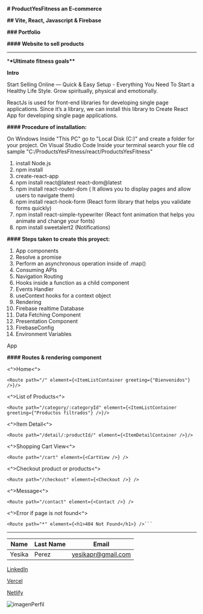 **# ProductYesFitness an E-commerce**

**## Vite, React, Javascript & Firebase**

**### Portfolio**

**#### Website to sell products**

---

\***\*Ultimate fitness goals\*\***

**Intro**

Start Selling Online — Quick & Easy Setup - Everything You Need To Start a Healthy Life Style.
Grow spiritually, physical and emotionally.

ReactJs is used for front-end libraries for developing single page applications. Since it’s a library, we can install this library to Create React App for developing single page applications.

**#### Procedure of installation:**

On Windows
Inside "This PC" go to "Local Disk (C:)" and create a folder for your project.
On Visual Studio Code
Inside your terminal search your file cd sample "C:/ProductsYesFitness/react/ProductsYesFitness"

1. install Node.js
2. npm install
3. create-react-app
4. npm install react@latest react-dom@latest
5. npm install react-router-dom ( It allows you to display pages and allow users to navigate them)
6. npm install react-hook-form (React form library that helps you validate forms quickly)
7. npm install react-simple-typewriter (React font animation that helps you animate and change your fonts)
8. npm install sweetalert2 (Notifications)

**#### Steps taken to create this proyect:**

1. App components
2. Resolve a promise
3. Perform an asynchronous operation inside of .map()
4. Consuming APIs
5. Navigation Routing
6. Hooks inside a function as a child component
7. Events Handler
8. useContext hooks for a context object
9. Rendering
10. Firebase realtime Database
11. Data Fetching Component
12. Presentation Component
13. FirebaseConfig
14. Environment Variables

App

**#### Routes & rendering component**

<^>Home<^>

```
<Route path="/" element={<ItemListContainer greeting={"Bienvenidos"} />}/>
```

<^>List of Products<^>

```
<Route path="/category/:categoryId" element={<ItemListContainer greeting={"Productos filtrados"} />}/>
```

<^>Item Detail<^>

```
<Route path="/detail/:productId/" element={<ItemDetailContainer />}/>
```

<^>Shopping Cart View<^>

```
<Route path="/cart" element={<CartView />} />
```

<^>Checkout product or products<^>

```
<Route path="/checkout" element={<Checkout />} />
```

<^>Message<^>

```
<Route path="/contact" element={<Contact />} />
```

<^>Error if page is not found<^>

````
<Route path="*" element={<h1>404 Not Found</h1>} />```
````

---

| Name   | Last Name | Email              |
| ------ | --------- | ------------------ |
| Yesika | Perez     | yesikapr@gmail.com |

[LinkedIn](https://www.linkedin.com/in/yesikaperezravelo/)

[Vercel](https://product-yes-fitness.vercel.app/)

[Netlify](https://productsyesfitness.netlify.app/)

![imagenPerfil](https://firebasestorage.googleapis.com/v0/b/productyesfitness.appspot.com/o/fitnessProducts.png?alt=media&token=673220bd-90ca-46d0-bb5e-fc13a54f5ac7)

